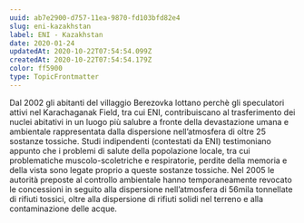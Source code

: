 ```yaml
---
uuid: ab7e2900-d757-11ea-9870-fd103bfd82e4
slug: eni-kazakhstan
label: ENI - Kazakhstan
date: 2020-01-24
updatedAt: 2020-10-22T07:54:54.099Z
createdAt: 2020-10-22T07:54:54.179Z
color: ff5900
type: TopicFrontmatter
---
```


Dal 2002 gli abitanti del villaggio Berezovka lottano perchè gli speculatori attivi nel Karachaganak Field, tra cui ENI, contribuiscano al trasferimento dei nuclei abitativi in un luogo più salubre a fronte della devastazione umana e ambientale rappresentata dalla dispersione nell’atmosfera di oltre 25 sostanze tossiche. Studi indipendenti (contestati da ENI) testimoniano appunto che i problemi di salute della popolazione locale, tra cui problematiche muscolo-scoletriche e respiratorie, perdite della memoria e della vista sono legate proprio a queste sostanze tossiche. Nel 2005 le autorità preposte al controllo ambientale hanno temporaneamente revocato le concessioni in seguito alla dispersione nell’atmosfera di 56mila tonnellate di rifiuti tossici, oltre alla dispersione di rifiuti solidi nel terreno e alla contaminazione delle acque.